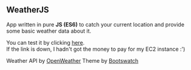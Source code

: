## WeatherJS

App written in pure **JS (ES6)** to catch your current location and provide some basic weather data about it.

You can test it by clicking [here](https://weather.gabrieltinetti.site).\
If the link is down, I hadn't got the money to pay for my EC2 instance :')

Weather API by [OpenWeather](https://openweathermap.org/)
Theme by [Bootswatch](https://github.com/thomaspark/bootswatch)